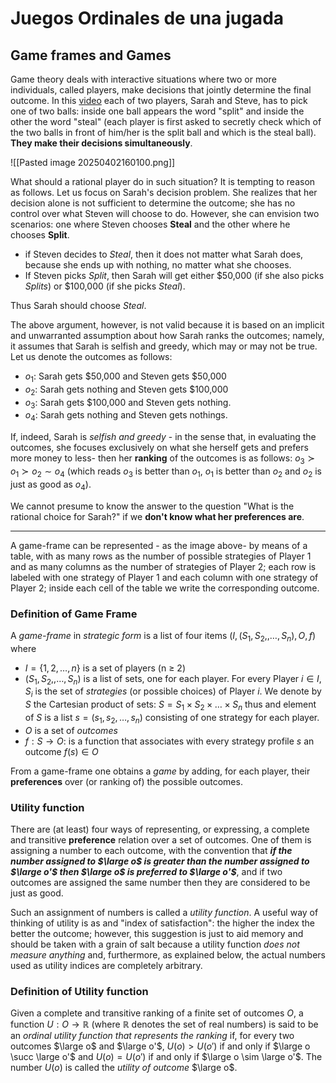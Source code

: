 # Juegos Ordinales de una jugada

## Game frames and Games

Game theory deals with interactive situations where two or more individuals, called players, make decisions that jointly determine the final outcome. In this [video](https://www.youtube.com/watch?v=tBtr8-VMj0E) each of two players, Sarah and Steve, has to pick one of two balls: inside one ball appears the word "split" and inside the other the word "steal" (each player is first asked to secretly check which of the two balls in front of him/her is the split ball and which is the steal ball). **They make their decisions simultaneously**.

![[Pasted image 20250402160100.png]]

What should a rational player do in such situation? It is tempting to reason as follows. Let us focus on Sarah's decision problem. She realizes that her decision alone is not sufficient to determine the outcome; she has no control over what Steven will choose to do. However, she can envision two scenarios: one where Steven chooses **Steal** and the other where he chooses **Split**.

- if Steven decides to *Steal*, then it does not matter what Sarah does, because she ends up with nothing, no matter what she chooses.
- If Steven picks *Split*, then Sarah will get either $50,000 (if she also picks *Splits*) or $100,000 (if she picks *Steal*).

Thus Sarah should choose *Steal*.

The above argument, however, is not valid because it is based on an implicit and unwarranted assumption about how Sarah ranks the outcomes; namely, it assumes that Sarah is selfish and greedy, which may or may not be true. Let us denote the outcomes as follows:

- $o_1:$ Sarah gets $50,000 and Steven gets $50,000
- $o_2:$ Sarah gets nothing and Steven gets $100,000
- $o_3:$ Sarah gets $100,000 and Steven gets nothing.
- $o_4:$ Sarah gets nothing and Steven gets nothings.


If, indeed, Sarah is *selfish and greedy* - in the sense that, in evaluating the outcomes, she focuses exclusively on what she herself gets and prefers more money to less- then her **ranking** of the outcomes is as follows: $o_3 \succ o_1 \succ o_2 \sim o_4$ (which reads $o_3$ is better than $o_1$, $o_1$ is better than $o_2$ and $o_2$ is just as good as $o_4$). 

We cannot presume to know the answer to the question "What is the rational choice for Sarah?" if we **don't know what her preferences are**.



---

A game-frame can be represented - as the image above- by means of a table, with as many rows as the number of possible strategies of Player 1 and as many columns as the number of strategies of Player 2; each row is labeled with one strategy of Player 1 and each column with one strategy of Player 2; inside each cell of the table we write the corresponding outcome. 

### Definition of Game Frame

A *game-frame* in *strategic form* is a list of four items $(I, (S_1, S_2, ,\dots, S_n), O, f)$ where

- $I = \{1,2,\dots,n\}$ is a set of players (n $\geq$ 2)
- $(S_1, S_2, ,\dots, S_n)$ is a list of sets, one for each player. For every Player $i \in I$, $S_i$ is the set of *strategies* (or possible choices) of Player $i$. We denote by $S$ the Cartesian product of sets: $S= S_1 \times S_2 \times \dots \times S_n$ thus and element of $S$ is a list $s = (s_1, s_2,\dots,s_n)$ consisting of one strategy for each player. 
- $O$ is a set of *outcomes*
- $f:S\rightarrow O$: is a function that associates with every strategy profile $s$ an outcome $f(s) \in O$ 

From a game-frame one obtains a *game* by adding, for each player, their **preferences** over (or ranking of) the possible outcomes. 


### Utility function 
There are (at least) four ways of representing, or expressing, a complete and transitive **preference** relation over a set of outcomes. One of them is assigning a number to each outcome, with the convention that ***if the number assigned to $\large o$ is greater than the number assigned to $\large o'$ then  $\large o$  is preferred to $\large o'$***, and if two outcomes are assigned the same number then they are considered to be just as good. 

Such an assignment of numbers is called a *utility function*. A useful way of thinking of utility is as and "index of satisfaction": the higher the index the better the outcome; however, this suggestion is just to aid memory and should be taken with a grain of salt because a utility function *does not measure anything* and, furthermore, as explained below, the actual numbers used as utility indices are completely arbitrary. 


### Definition of Utility function 

Given a complete and transitive ranking of a finite set of outcomes $O$, a function $U:O \rightarrow \mathbb{R}$  (where $\mathbb{R}$ denotes the set of real numbers) is said to be an *ordinal utility function that represents the ranking* if, for every two outcomes $\large o$ and $\large o'$, $U(o) \gt U(o')$ if and only if $\large o \succ \large o'$ and  $U(o) = U(o')$ if and only if  $\large o \sim \large o'$. The number $U(o)$ is called the *utility of outcome* $\large o$. 


